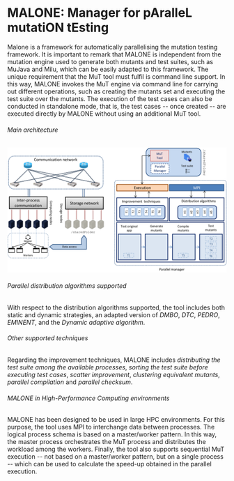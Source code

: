 # MALONE: Manager for pAralleL mutatiON tEsting

Malone is a framework for automatically parallelising the mutation testing framework. It is important to remark that MALONE is independent from the mutation engine used to generate both mutants and test suites, such as MuJava and Milu, which can be easily adapted to this framework. The unique requirement that the  MuT tool must fulfil is command line support. In this way, MALONE invokes the MuT engine via command line for carrying out different operations, such as creating the mutants set and executing the test suite over the mutants. The execution of the test cases can also be conducted in standalone mode, that is, the test cases -- once created -- are executed directly by MALONE without using an additional MuT tool.

###### Main architecture

![MALONE architecture](/doc/architecture.png)

###### Parallel distribution algorithms supported
With respect to the distribution algorithms supported, the tool includes both static and dynamic strategies, an adapted version of *DMBO*, *DTC*, *PEDRO*, *EMINENT*, and the *Dynamic adaptive algorithm*.

###### Other supported techniques
Regarding the improvement techniques, MALONE includes *distributing the test suite among the available processes*, *sorting the test suite before executing test cases*, *scatter improvement*, *clustering equivalent mutants*, *parallel compilation* and *parallel checksum*.

###### MALONE in High-Performance Computing environments
MALONE has been designed to be used in large HPC environments. For this purpose, the tool uses MPI to interchange data between processes. The logical process schema is based on a master/worker pattern. In this way, the master process orchestrates the MuT process and distributes the workload among the workers. Finally, the tool also supports sequential MuT execution -- not based on a master/worker pattern, but on a single process -- which can be used to calculate the speed-up obtained in the parallel execution.
